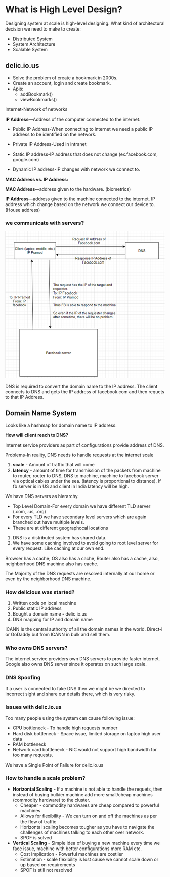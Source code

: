 # What is High Level Design?

Designing system at scale is high-level designing.
What kind of architectural decision we need to make to create:
* Distributed System
* System Architecture
* Scalable System

## delic.io.us
* Solve the problem of create a bookmark in 2000s.
* Create an account, login and create bookmark.
* Apis:
    * addBookmark()
    * viewBookmarks()

Internet-Network of networks

**IP Address**—Address of the computer connected to the internet.
* Public IP Address-When connecting to internet we need a public IP address to be identified on the network. 
* Private IP Address-Used in intranet

* Static IP address-IP address that does not change (ex.facebook.com, google.com)
* Dynamic IP address-IP changes with network we connect to.

**MAC Address vs. IP Address:**

**MAC Address**—address given to the hardware. (biometrics)

**IP Address**—address given to the machine connected to the internet. IP address which change based on the network we connect our device to. (House address)

### we communicate with servers?
![img_1.png](../images/DNS-coomunication.png)

DNS is required to convert the domain name to the IP address. The client connects to DNS and gets the IP address of facebook.com and then requets to that IP Address.

## Domain Name System
Looks like a hashmap for domain name to IP address.

**How will client reach to DNS?**

Internet service providers as part of configurations provide address of DNS.

Problems-In reality, DNS needs to handle requests at the internet scale
1. **scale** - Amount of traffic that will come
2. **latency** - amount of time for transmission of the packets from machine to router, router to DNS, DNS to machine, machine to facebook server via optical cables under the sea. (latency is proportional to distance). If fb server is in US and client in India latency will be high.

We have DNS servers as hierarchy.
* Top Level Domain-For every domain we have different TLD server (.com, .us, .org)
* For every TLD we have secondary level servers which are again branched out have multiple levels.
* These are at different geographocal locations

1. DNS is a distributed system has shared data.
2. We have some caching involved to avoid going to root level server for every request. Like caching at our own end.

Browser has a cache; OS also has a cache, Router also has a cache, also, neighborhood DNS machine also has cache.

The Majority of the DNS requests are resolved internally at our home or even by the neighborhood DNS machine.

### How delicious was started?
1. Written code on local machine
2. Public static IP address
3. Bought a domain name - delic.io.us
4. DNS mapping for IP and domain name

ICANN Is the central authority of all the domain names in the world. Direct-i or GoDaddy but from ICANN in bulk and sell them.

### Who owns DNS servers?
The internet service providers own DNS servers to provide faster internet. Google also owns DNS server since it operates on such large scale.

### DNS Spoofing
If a user is connected to fake DNS then we might be we directed to incorrect sight and share our details there, which is very risky.

### Issues with delic.io.us
Too many people using the system can cause following issue:
* CPU bottleneck - To handle high requests number
* Hard disk bottleneck - Space issue, limited storage on laptop high user data
* RAM bottleneck
* Network card bottleneck - NIC would not support high bandwidth for too many requests.

We have a Single Point of Failure for delic.io.us

### How to handle a scale problem?
* **Horizontal Scaling** - If a machine is not able to handle the requets, then instead of buying bulkier machine add more small/cheap machines (commodity hardware) to the cluster.
    * Cheaper - commodity hardwares are cheap compared to powerful machines
    * Allows for flexibility - We can turn on and off the machines as per the flow of traffic
    * Horizontal scaling becomes tougher as you have to navigate the challenges of machines talking to each other over network.
    * SPOF is solved
* **Vertical Scaling** - Simple idea of buying a new machine every time we face issue, machine with better configurations more RAM etc.
    * Cost Implication - Powerful machines are costlier
    * Estimation - scale flexibility is lost cause we cannot scale down or up based on requirements
    * SPOF is still not resolved

